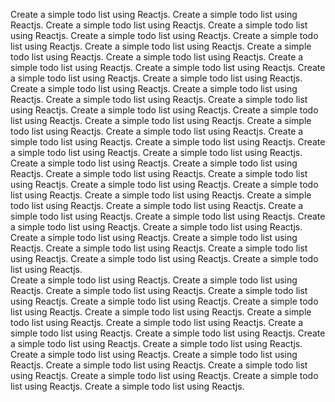 Create a simple todo list using Reactjs. Create a simple todo list using Reactjs. Create a simple todo list using Reactjs. Create a simple todo list using Reactjs. Create a simple todo list using Reactjs. Create a simple todo list using Reactjs. Create a simple todo list using Reactjs. Create a simple todo list using Reactjs. Create a simple todo list using Reactjs. Create a simple todo list using Reactjs. Create a simple todo list using Reactjs. Create a simple todo list using Reactjs. Create a simple todo list using Reactjs. Create a simple todo list using Reactjs. Create a simple todo list using Reactjs. Create a simple todo list using Reactjs. Create a simple todo list using Reactjs. Create a simple todo list using Reactjs. Create a simple todo list using Reactjs. Create a simple todo list using Reactjs. Create a simple todo list using Reactjs. Create a simple todo list using Reactjs. Create a simple todo list using Reactjs. Create a simple todo list using Reactjs. Create a simple todo list using Reactjs. Create a simple todo list using Reactjs. Create a simple todo list using Reactjs. Create a simple todo list using Reactjs. Create a simple todo list using Reactjs. Create a simple todo list using Reactjs. Create a simple todo list using Reactjs. Create a simple todo list using Reactjs. Create a simple todo list using Reactjs. Create a simple todo list using Reactjs. Create a simple todo list using Reactjs. Create a simple todo list using Reactjs. Create a simple todo list using Reactjs. Create a simple todo list using Reactjs. Create a simple todo list using Reactjs. Create a simple todo list using Reactjs. Create a simple todo list using Reactjs. Create a simple todo list using Reactjs. Create a simple todo list using Reactjs. Create a simple todo list using Reactjs. Create a simple todo list using Reactjs.   
Create a simple todo list using Reactjs. Create a simple todo list using Reactjs. Create a simple todo list using Reactjs. Create a simple todo list using Reactjs. Create a simple todo list using Reactjs. Create a simple todo list using Reactjs. Create a simple todo list using Reactjs. Create a simple todo list using Reactjs. Create a simple todo list using Reactjs. Create a simple todo list using Reactjs. Create a simple todo list using Reactjs. Create a simple todo list using Reactjs. Create a simple todo list using Reactjs. Create a simple todo list using Reactjs. Create a simple todo list using Reactjs. Create a simple todo list using Reactjs. Create a simple todo list using Reactjs. Create a simple todo list using Reactjs. Create a simple todo list using Reactjs. Create a simple todo list using Reactjs. 
